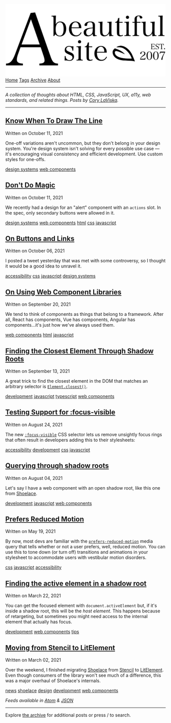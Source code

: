 <a href="index.html" class="header-link"><img src="images/logos/wordmark.svg" alt="A Beautiful Site" class="wordmark" /></a> <a href="index.html" class="nav-item nav-item-active">Home</a> <a href="tags/index.html" class="nav-item">Tags</a> <a href="posts/index.html" class="nav-item">Archive</a> <a href="about/index.html" class="nav-item">About</a>

------------------------------------------------------------------------

*A collection of thoughts about HTML, CSS, JavaScript, UX, a11y, web standards, and related things. Posts by [Cory LaViska](https://twitter.com/claviska).*

------------------------------------------------------------------------

<a href="posts/know-when-to-draw-the-line/index.html" class="post-roll-item-link">Know When To Draw The Line</a>
----------------------------------------------------------------------------------------------------------------

Written on October 11, 2021

One-off variations aren't uncommon, but they don't belong in your design system. You're design system isn't solving for every possible use case — it's encouraging visual consistency and efficient development. Use custom styles for one-offs.

<a href="tags/design%20systems/index.html" class="post-tag">design systems</a> <a href="tags/web%20components/index.html" class="post-tag">web components</a>

<a href="posts/dont-do-magic/index.html" class="post-roll-item-link">Don't Do Magic</a>
---------------------------------------------------------------------------------------

Written on October 11, 2021

We recently had a design for an "alert" component with an `actions` slot. In the spec, only secondary buttons were allowed in it.

<a href="tags/design%20systems/index.html" class="post-tag">design systems</a> <a href="tags/web%20components/index.html" class="post-tag">web components</a> <a href="tags/html/index.html" class="post-tag">html</a> <a href="tags/css/index.html" class="post-tag">css</a> <a href="tags/javascript/index.html" class="post-tag">javascript</a>

<a href="posts/on-buttons-and-links/index.html" class="post-roll-item-link">On Buttons and Links</a>
----------------------------------------------------------------------------------------------------

Written on October 06, 2021

I posted a tweet yesterday that was met with some controversy, so I thought it would be a good idea to unravel it.

<a href="tags/accessibility/index.html" class="post-tag">accessibility</a> <a href="tags/css/index.html" class="post-tag">css</a> <a href="tags/javascript/index.html" class="post-tag">javascript</a> <a href="tags/design%20systems/index.html" class="post-tag">design systems</a>

<a href="posts/on-using-web-component-libraries/index.html" class="post-roll-item-link">On Using Web Component Libraries</a>
----------------------------------------------------------------------------------------------------------------------------

Written on September 20, 2021

We tend to think of components as things that belong to a framework. After all, React has components, Vue has components, Angular has components…it's just how we've always used them.

<a href="tags/web%20components/index.html" class="post-tag">web components</a> <a href="tags/html/index.html" class="post-tag">html</a> <a href="tags/javascript/index.html" class="post-tag">javascript</a>

<a href="posts/finding-the-closest-element-through-shadow-roots/index.html" class="post-roll-item-link">Finding the Closest Element Through Shadow Roots</a>
------------------------------------------------------------------------------------------------------------------------------------------------------------

Written on September 13, 2021

A great trick to find the closest element in the DOM that matches an arbitrary selector is [`Element.closest()`](https://developer.mozilla.org/en-US/docs/Web/API/Element/closest).

<a href="tags/development/index.html" class="post-tag">development</a> <a href="tags/javascript/index.html" class="post-tag">javascript</a> <a href="tags/typescript/index.html" class="post-tag">typescript</a> <a href="tags/web%20components/index.html" class="post-tag">web components</a>

<a href="posts/testing-support-for-focus-visible/index.html" class="post-roll-item-link">Testing Support for :focus-visible</a>
-------------------------------------------------------------------------------------------------------------------------------

Written on August 24, 2021

The new [`:focus-visible`](https://developer.mozilla.org/en-US/docs/Web/CSS/:focus-visible) CSS selector lets us remove unsightly focus rings that often result in developers adding this to their stylesheets:

<a href="tags/accessibility/index.html" class="post-tag">accessibility</a> <a href="tags/development/index.html" class="post-tag">development</a> <a href="tags/css/index.html" class="post-tag">css</a> <a href="tags/javascript/index.html" class="post-tag">javascript</a>

<a href="posts/querying-through-shadow-roots/index.html" class="post-roll-item-link">Querying through shadow roots</a>
----------------------------------------------------------------------------------------------------------------------

Written on August 04, 2021

Let's say I have a web component with an open shadow root, like this one from [Shoelace](https://shoelace.style/).

<a href="tags/development/index.html" class="post-tag">development</a> <a href="tags/javascript/index.html" class="post-tag">javascript</a> <a href="tags/web%20components/index.html" class="post-tag">web components</a>

<a href="posts/prefers-reduced-motion/index.html" class="post-roll-item-link">Prefers Reduced Motion</a>
--------------------------------------------------------------------------------------------------------

Written on May 19, 2021

By now, most devs are familiar with the [`prefers-reduced-motion`](https://developer.mozilla.org/en-US/docs/Web/CSS/@media/prefers-reduced-motion) media query that tells whether or not a user prefers, well, reduced motion. You can use this to tone down (or turn off) transitions and animations in your stylesheet to accommodate users with vestibular motion disorders.

<a href="tags/css/index.html" class="post-tag">css</a> <a href="tags/javascript/index.html" class="post-tag">javascript</a> <a href="tags/accessibility/index.html" class="post-tag">accessibility</a>

<a href="posts/finding-the-active-element-in-a-shadow-root/index.html" class="post-roll-item-link">Finding the active element in a shadow root</a>
--------------------------------------------------------------------------------------------------------------------------------------------------

Written on March 22, 2021

You can get the focused element with `document.activeElement` but, if it's inside a shadow root, this will be the *host element*. This happens because of retargeting, but sometimes you might need access to the internal element that actually has focus.

<a href="tags/development/index.html" class="post-tag">development</a> <a href="tags/web%20components/index.html" class="post-tag">web components</a> <a href="tags/tips/index.html" class="post-tag">tips</a>

<a href="posts/moving-from-stencil-to-lit-element/index.html" class="post-roll-item-link">Moving from Stencil to LitElement</a>
-------------------------------------------------------------------------------------------------------------------------------

Written on March 02, 2021

Over the weekend, I finished migrating [Shoelace](https://shoelace.style/) from [Stencil](https://stenciljs.com/) to [LitElement](#). Even though consumers of the library won't see much of a difference, this was a major overhaul of Shoelace's internals.

<a href="tags/news/index.html" class="post-tag">news</a> <a href="tags/shoelace/index.html" class="post-tag">shoelace</a> <a href="tags/design/index.html" class="post-tag">design</a> <a href="tags/development/index.html" class="post-tag">development</a> <a href="tags/web%20components/index.html" class="post-tag">web components</a>

*Feeds available in [Atom](feed/feed.xml) & [JSON](feed/feed.json)*

------------------------------------------------------------------------

Explore [the archive](posts/index.html) for additional posts or press / to search.

